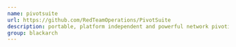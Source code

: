 ```yaml
---
name: pivotsuite
url: https://github.com/RedTeamOperations/PivotSuite
description: portable, platform independent and powerful network pivoting toolkit. URL : https://github.com/RedTeamOperations/PivotSuite Groups : blackarch blackarch-networking blackarch-backdoor
group: blackarch
---
```

